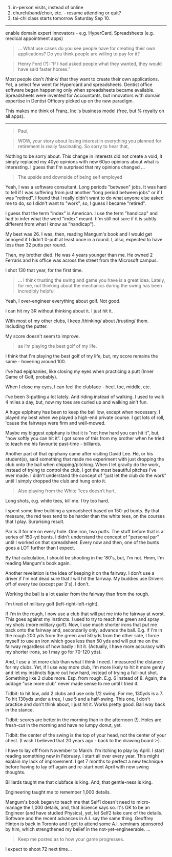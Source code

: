 1. in-person visits, instead of online
2. church/band/choir, etc. - resume attending or quit?
3. tai-chi class starts tomorrow Saturday Sep 10.

---

enable domain expert innovators - e.g. HyperCard, Spreadsheets (e.g. medical appointment apps)

> ... What use cases do you see people have for creating their own applications? Do you think people are willing to pay for it?


> Henry Ford (?): “If I had asked people what they wanted, they would have said faster horses.”

Most people don't /think/ that they want to create their own applications.   Yet, a select few went for Hypercard and spreadsheets.  Dentist office software began happening only when spreadsheets became available.  Spreadsheets were invented for Accountants, but innovators with domain expertise in Dentist Officery picked up on the new paradigm.

This makes me think of Franz, Inc.'s business model (free, but % royalty on all apps).

---
> Paul,

> WOW, your story about losing interest in everything you planned for retirement is really fascinating. So sorry to hear that, 

Nothing to be sorry about.  This change in interests did not create a void, it simply replaced my 40yo opinions with new 60yo opinions about what is interesting.  I guess that I'm surprised that my opinions changed ...

> The upside and downside of being self employed 

Yeah, I was a software consultant.  Long periods "between" jobs.  It was hard to tell if I was suffering from just another "long period between jobs" or if I was "retired".  I found that I really didn't want to do what anyone else asked me to do, so I didn't want to "work", so, I guess I became "retired".

I guess that the term "index" is American.  I use the term "handicap" and had to infer what the word "index" meant.  (I'm still not sure if it is subtly different from what I know as "handicap").

My best was 26.  I was, then, reading Mangum's book and I would get annoyed if I didn't 0-putt at least once in a round.  I, also, expected to have less than 32 putts per round.

Then, my brother died.  He was 4 years younger than me.  He owned 2 Ferraris and his office was across the street from the Microsoft campus.

I shot 130 that year, for the first time.

> ... I think trusting the swing and game you have is a great idea. Lately, for me, not thinking about the mechanics during the swing has been incredibly helpful 

Yeah, I over-engineer everything about golf.  Not good.

I can hit my 3R without thinking about it.  I just hit it.

With most of my other clubs, I keep /thinking/ about /trusting/ them.  Including the putter.

My score doesn't seem to improve.

> as I’m playing the best golf of my life. 

I think that I'm playing the best golf of my life, but, my score remains the same - hovering around 100.

I've had epiphanies, like closing my eyes when practicing a putt (Inner Game of Golf, probably).

When I close my eyes, I can feel the clubface - heel, toe, middle, etc.

I've been 3-putting a lot lately.  And riding instead of walking.  I used to walk 4 miles a day, but, now my toes are curled up and walking ain't fun.

A huge epiphany has been to keep the ball low, except when necessary.  I played my best when we played a high-end private course.  I got lots of roll, 'cause the fairways were firm and well-mowed.

Maybe my biggest epiphany is that it is "not how hard you can hit it", but, "how softly you can hit it".  I got some of this from my brother when he tried to teach me his favourite past-time - billiards.

Another part of that epiphany came after visiting David Lee.  He, or his student(s), said something that made me experiment with just dropping the club onto the ball when chipping/pitching.  When I let gravity do the work, instead of trying to control the club, I got the most beautiful pitches I've ever made.  I didn't understand the concept of "just let the club do the work" until I simply dropped the club and hung onto it.

> Also playing from the White Tees doesn’t hurt.  

Long shots, e.g. white tees, kill me.  I try too hard.

I spent some time building a spreadsheet based on 150-yd bunts.  By that measure, the red tees tend to be harder than the white tees, on the courses that I play.  Surprising result.

Par is 3 for me on every hole.  One iron, two putts.  The stuff before that is a series of 150-yd bunts.  I didn't understand the concept of "personal par" until I worked on that spreadsheet.  Every now and then, one of the bunts goes a LOT further than I expect.

By that calculation, I should be shooting in the '80's, but, I'm not.  Hmm, I'm reading Mangum's book again.

Another revelation is the idea of keeping it on the fairway.  I don't use a driver if I'm not dead sure that I will hit the fairway.  My buddies use Drivers off of every tee (except par 3's).  I don't.

Working the ball is a lot easier from the fairway than from the rough.

I'm tired of military golf (left-right-left-right).

If I'm in the rough, I now use a club that will put me into he fairway at worst.  This goes against my instincts.  I used to try to reach the green and spray my shots (more military golf).  Now, I use much shorter irons that put me back onto the fairway and, secondarily only, advance the ball.  E.g. if I'm in the rough 200 yds from the green and 50 yds from the other side, I force myself to use an iron which goes less than 50 yds and will put me on the fairway regardless of how badly I hit it.  (Actually, I have more accuracy with my shorter irons, so I may go for 70-120 yds).

And, I use a lot more club than what I think I need.  I measured the distance for my clubs.  Yet, if I use way more club, I'm more likely to hit it more gently and let my instincts figure out how hard, instead of trying a full-out shot.  Something like 2 clubs more.  Esp. from rough. E.g. 6 instead of 8.  Again, the addage "use more club" never made sense to me until I tried it.

Tidbit: to hit low, add 2 clubs and use only 1/2 swing.  For me, 130yds is a 7.  To hit 130yds under a tree, I use 5 and a half-swing.  This one, I don't practice and don't think about, I just hit it.  Works pretty good.  Ball way back in the stance.

Tidbit: scores are better in the morning than in the afternoon (!).  Holes are fresh-cut in the morning and have no lumpy donut, yet.

Tidbit: the center of the swing is the top of your head, not the center of your chest.  (I wish I believed that 20 years ago - back to the drawing board :-).

I have to lay off from November to March.  I'm itching to play by April.  I start reading something new in February.  I start all over every year.  This might explain my lack of improvement.  I get 7 months to perfect a new technique before having to lay off again and re-start next April with new swing thoughts.

Billiards taught me that clubface is king.  And, that gentle-ness is king.

Engineering taught me to remember 1,000 details.

Mangum's book began to teach me that Self1 doesn't need to micro-manage the 1,000 details, and, that Science says so.  It's OK to be an Engineer (and have studied Physics), yet, let Self2 take care of the details.  Software and the recent advances in A.I. say the same thing.  Geoffrey Hinton is back in Toronto and I got to attend some A.I. seminars sponsored by him, which strengthened my belief in the not-yet-engineerable.
...
> Keep me posted as to how your game progresses.

I expect to shoot 72 next time...
